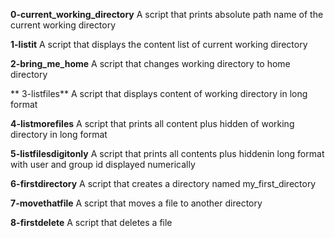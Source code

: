 **0-current_working_directory**
A script that prints absolute path name of the current working directory

**1-listit**
A script that displays the content list of current working directory

**2-bring_me_home**
A script that changes working directory to home directory

** 3-listfiles**
A script that displays content of working directory in long format

**4-listmorefiles**
A script that prints all content plus hidden of working directory in long format

**5-listfilesdigitonly**
A script that prints all contents plus hiddenin long format with user and group id displayed numerically

**6-firstdirectory**
A script that creates a directory named my_first_directory 

**7-movethatfile**
A script that moves a file to another directory

**8-firstdelete**
A script that deletes a file
